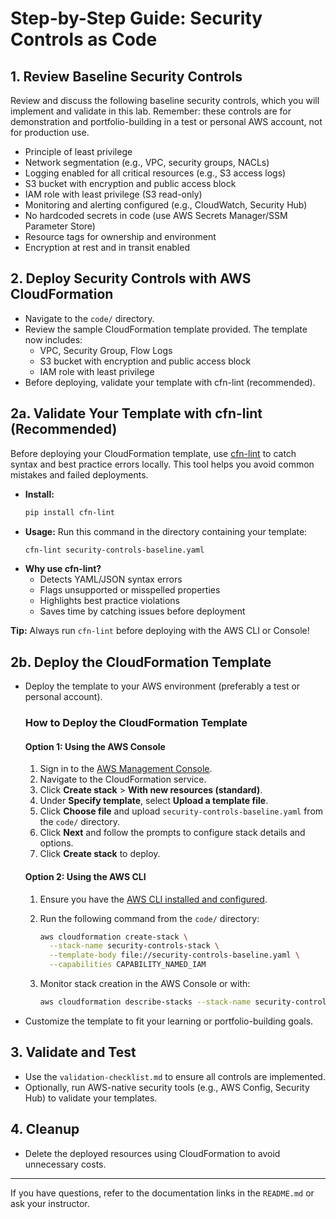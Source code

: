 # Step-by-Step Guide: Security Controls as Code

## 1. Review Baseline Security Controls
Review and discuss the following baseline security controls, which you will implement and validate in this lab. Remember: these controls are for demonstration and portfolio-building in a test or personal AWS account, not for production use.

- Principle of least privilege
- Network segmentation (e.g., VPC, security groups, NACLs)
- Logging enabled for all critical resources (e.g., S3 access logs)
- S3 bucket with encryption and public access block
- IAM role with least privilege (S3 read-only)
- Monitoring and alerting configured (e.g., CloudWatch, Security Hub)
- No hardcoded secrets in code (use AWS Secrets Manager/SSM Parameter Store)
- Resource tags for ownership and environment
- Encryption at rest and in transit enabled

## 2. Deploy Security Controls with AWS CloudFormation
- Navigate to the `code/` directory.
- Review the sample CloudFormation template provided. The template now includes:
  - VPC, Security Group, Flow Logs
  - S3 bucket with encryption and public access block
  - IAM role with least privilege
- Before deploying, validate your template with cfn-lint (recommended).

## 2a. Validate Your Template with cfn-lint (Recommended)

Before deploying your CloudFormation template, use [cfn-lint](https://github.com/aws-cloudformation/cfn-lint) to catch syntax and best practice errors locally. This tool helps you avoid common mistakes and failed deployments.

- **Install:**
  ```sh
  pip install cfn-lint
  ```
- **Usage:**
  Run this command in the directory containing your template:
  ```sh
  cfn-lint security-controls-baseline.yaml
  ```
- **Why use cfn-lint?**
  - Detects YAML/JSON syntax errors
  - Flags unsupported or misspelled properties
  - Highlights best practice violations
  - Saves time by catching issues before deployment

**Tip:** Always run `cfn-lint` before deploying with the AWS CLI or Console!

## 2b. Deploy the CloudFormation Template

- Deploy the template to your AWS environment (preferably a test or personal account).

  ### How to Deploy the CloudFormation Template

  #### Option 1: Using the AWS Console
  1. Sign in to the [AWS Management Console](https://console.aws.amazon.com/).
  2. Navigate to the CloudFormation service.
  3. Click **Create stack** > **With new resources (standard)**.
  4. Under **Specify template**, select **Upload a template file**.
  5. Click **Choose file** and upload `security-controls-baseline.yaml` from the `code/` directory.
  6. Click **Next** and follow the prompts to configure stack details and options.
  7. Click **Create stack** to deploy.

  #### Option 2: Using the AWS CLI
  1. Ensure you have the [AWS CLI installed and configured](https://docs.aws.amazon.com/cli/latest/userguide/cli-chap-configure.html).
  2. Run the following command from the `code/` directory:

     ```sh
     aws cloudformation create-stack \
       --stack-name security-controls-stack \
       --template-body file://security-controls-baseline.yaml \
       --capabilities CAPABILITY_NAMED_IAM
     ```

  3. Monitor stack creation in the AWS Console or with:
     ```sh
     aws cloudformation describe-stacks --stack-name security-controls-stack
     ```

- Customize the template to fit your learning or portfolio-building goals.

## 3. Validate and Test
- Use the `validation-checklist.md` to ensure all controls are implemented.
- Optionally, run AWS-native security tools (e.g., AWS Config, Security Hub) to validate your templates.

## 4. Cleanup
- Delete the deployed resources using CloudFormation to avoid unnecessary costs.

---

If you have questions, refer to the documentation links in the `README.md` or ask your instructor.
